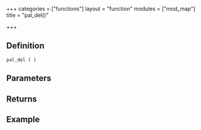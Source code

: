 +++
categories = ["functions"]
layout = "function"
modules = ["mod_map"]
title = "pal_del()"

+++

## Definition

    pal_del ( )

## Parameters

## Returns

## Example
